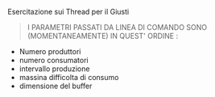 Esercitazione sui Thread per il Giusti

> I PARAMETRI PASSATI DA LINEA DI COMANDO SONO (MOMENTANEAMENTE) IN QUEST' ORDINE :
- Numero produttori
- numero consumatori
- intervallo produzione
- massina difficolta di consumo
- dimensione del buffer
